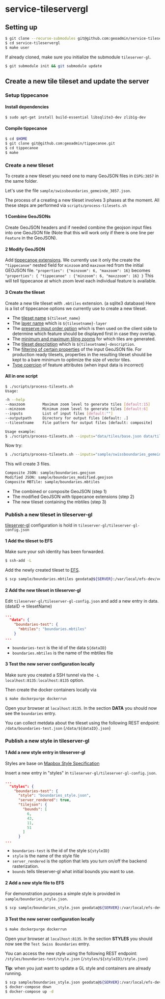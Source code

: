# service-tileservergl

## Setting up

```bash
$ git clone --recurse-submodules git@github.com:geoadmin/service-tileservergl.git
$ cd service-tileservergl
$ make user
```

If already cloned, make sure you initialize the submodule `tileserver-gl`.

```bash
$ git submodule init && git submodule update
```

## Create a new tile tileset and update the server


### Setup tippecanoe


####  Install dependencies

```bash
$ sudo apt-get install build-essential libsqlite3-dev zlib1g-dev
```

#### Compile tippecanoe

```bash
$ cd $HOME
$ git clone git@github.com:geoadmin/tippecanoe.git
$ cd tippecanoe
$ make
```

### Create a new tileset

To create a new tileset you need one to many GeoJSON files in `ESPG:3857` in the same folder.

Let's use the file `sample/swissboundaries_gemeinde_3857.json`.

The process of a creating a new tileset involves 3 phases at the moment.
All these steps are performed via `scripts/process-tilesets.sh`

#### 1 Combine GeoJSONs

Create GeoJSON headers and if needed combine the geojson input files into one GeoJSON file (Note that this will work only if there is one line per `Feature` in the GeoJSON).

#### 2 Modify GeoJSON

Add [tippecanoe extensions](https://github.com/geoadmin/tippecanoe#geojson-extension).
We currently use it only the create the `"tippecanoe"` nested field for `minzoom` and `maxzoom` red from the initial GEOJSON file. `"properties": {"minzoom": 6, "maxzoom": 16}` becomes `"properties": { "tippecanoe" : {"minzoom": 6, "maxzzoom": 16} }`
This will tell tippecanoe at which zoom level each individual feature is available.

#### 3 Create the tileset

Create a new tile tileset with `.mbtiles` extension. (a sqlite3 database)
Here is a list of tippecanoe options we currently use to create a new tileset.

- The [tileset name](https://github.com/geoadmin/tippecanoe#output-tileset-1) `${tileset_name}`
- The [layer name](https://github.com/geoadmin/tippecanoe#tileset-description-and-attribution-1) which is `${tilesetname}-layer`
- The [preserve input order option](https://github.com/mapbox/tippecanoe#reordering-features-within-each-tile) which is then used on the client side to determine which feature should be displayed first in case they overlap.
- The [minimum and maximum tiling zooms](https://github.com/mapbox/tippecanoe#zoom-levels) for which tiles are generated.
- The [tileset description](https://github.com/mapbox/tippecanoe#tileset-description-and-attribution) which is `${tilesetname}-description`.
- The [filtering of certain properties](https://github.com/mapbox/tippecanoe#filtering-feature-attributes) of the input GeoJSON file. For production ready tilesets, properties in the resulting tileset should be kept to a bare minimum to optimize the size of vector tiles.
- [Type coercion](https://github.com/mapbox/tippecanoe#modifying-feature-attributes) of feature attributes (when input data is incorrect)

#### All in one script

```bash
$ ./scripts/process-tilesets.sh
Usage:

-h --help
--maxzoom        Maximum zoom level to generate tiles [default:15]
--minzoom        Minimum zoom level to generate tiles [default:6]
--inputs         List of input files [default:""]
--outputpath     Directory for output files [default: .]
--tilesetname    File pattern for output files [default: composite]

Usage example:
$ ./scripts/process-tilesets.sh --inputs="data/tiles/base.json data/tiles/adds.json" --outputpath=data/tiles --tilesetname=composite
```

Now try:

```bash
$ ./scripts/process-tilesets.sh --inputs="sample/swissboundaries_gemeinde_3857.json" --outputpath=sample --tilesetname=boundaries
```

This will create 3 files.

```bash
Composite JSON: sample/boundaries.geojson
Modified JSON: sample/boundaries_modified.geojson
Composite MBTile: sample/boundaries.mbtiles
```

- The combined or composite GeoJSON (step 1)
- The modified GeoJSON with tippecanoe extensions (step 2)
- The new tileset containing the mbtiles (step 3)

### Publish a new tileset in tileserver-gl

[tileserver-gl](https://github.com/geoadmin/tileserver-gl) configuration is hold in `tileserver-gl/tileserver-gl-config.json`

#### 1 Add the tileset to EFS

Make sure your ssh identity has been forwarded.

```bash
$ ssh-add -L
```

Add the newly created tileset to [EFS](https://aws.amazon.com/efs/?nc1=h_ls).

```bash
$ scp sample/boundaries.mbtiles geodata@${SERVER}:/var/local/efs-dev/vector-forge/swisstopo-tiles
```

#### 2 Add the new tileset in tileserver-gl

Edit `tileserver-gl/tileserver-gl-config.json` and add a new entry in data. (dataID -> tilesetName)

```json
...
  "data": {
    "boundaries-test": {
      "mbtiles": "boundaries.mbtiles"
    }
...
```

- `boundaries-test` is the id of the data `${dataID}`
- `boundaries.mbtiles` is the name of the mbtiles file

#### 3 Test the new server configuration locally

Make sure you created a SSH tunnel via the `-L localhost:8135:localhost:8135` option.

Then create the docker containers locally via

```bash
$ make dockerpurge dockerrun
```

Open your browser at `localhost:8135`. In the section **DATA** you should now see the `boundaries` entry.

You can collect metdata about the tileset using the following REST endpoint: `/data/boundaries-test.json` (`/data/${dataID}.json`)

### Publish a new style in tileserver-gl

#### 1 Add a new style entry in tileserver-gl

Styles are base on [Mapbox Style Specification](https://www.mapbox.com/mapbox-gl-js/style-spec/)

Insert a new entry in "styles" in `tileserver-gl/tileserver-gl-config.json`.

```json
...
  "styles": {
    "boundaries-test": {
      "style": "boundaries_style.json",
      "server_rendered": true,
      "tilejson": {
        "bounds": [
          6,
          43,
          11,
          51
        ]
      }
...
```

- `boundaries-test` is the id of the style `${styleID}`
- `style` is the name of the style file
- `server_rendered` is the option that lets you turn on/off the backend rasterization.
- `bounds` tells tileserver-gl what initial bounds you want to use.

#### 2 Add a new style file to EFS

For demonstration purposes a simple style is provided in `sample/boundaries_style.json`.

```bash
$ scp sample/boundaries_style.json geodata@${SERVER}:/var/local/efs-dev/vector-forge/swisstopo-styles
```

#### 3 Test the new server configuration locally

```bash
$ make dockerpurge dockerrun
```

Open your browser at `localhost:8135`. In the section **STYLES** you should now see the `Test Swiss Boundaries` entry.

You can access the new style using the following REST endpoint: `/styles/boundaries-test/style.json` (`/styles/${styleID}/style.json`)

**Tip**: when you just want to update a GL style and containers are already running.

```bash
$ scp sample/boundaries_style.json geodata@${SERVER}:/var/local/efs-dev/vector-forge/swisstopo-styles
$ docker-compose down
$ docker-compose up -d
```
